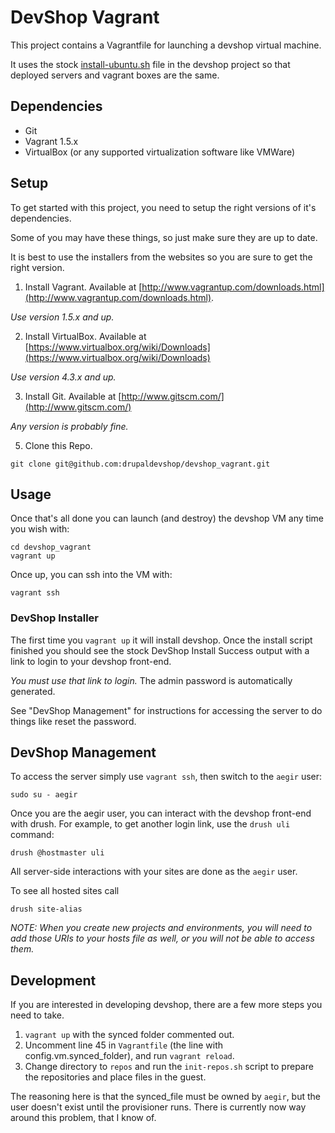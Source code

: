 DevShop Vagrant
===============

This project contains a Vagrantfile for launching a devshop virtual machine.

It uses the stock [install-ubuntu.sh](https://github.com/drupaldevshop/devshop/blob/6.x-1.x/install.debian.sh)
file in the devshop project so that deployed servers and vagrant boxes are the same.

Dependencies
------------

- Git
- Vagrant 1.5.x
- VirtualBox (or any supported virtualization software like VMWare)

Setup
-----

To get started with this project, you need to setup the right versions of it's dependencies.

Some of you may have these things, so just make sure they are up to date.

It is best to use the installers from the websites so you are sure to get the right version.


1. Install Vagrant.
  Available at [http://www.vagrantup.com/downloads.html](http://www.vagrantup.com/downloads.html).
  
  *Use version 1.5.x and up.*

2. Install VirtualBox.
  Available at [https://www.virtualbox.org/wiki/Downloads](https://www.virtualbox.org/wiki/Downloads)
  
  *Use version 4.3.x and up.*

3. Install Git.
  Available at [http://www.gitscm.com/](http://www.gitscm.com/)

  *Any version is probably fine.*

5. Clone this Repo.

  ```
  git clone git@github.com:drupaldevshop/devshop_vagrant.git
  ```

Usage
-----

Once that's all done you can launch (and destroy) the devshop VM any time you wish with:

  ```
  cd devshop_vagrant
  vagrant up
  ```
Once up, you can ssh into the VM with:
  ```
  vagrant ssh
  ```

### DevShop Installer

The first time you `vagrant up` it will install devshop.  Once the install script finished you should 
see the stock DevShop Install Success output with a link to login to your devshop front-end.

*You must use that link to login.* The admin password is automatically generated.
  
See "DevShop Management" for instructions for accessing the server to do things like
reset the password.

DevShop Management
------------------

  To access the server simply use `vagrant ssh`, then switch to the `aegir` user:
  ```
  sudo su - aegir
  ```
  Once you are the aegir user, you can interact with the devshop front-end with drush.  For example, 
  to get another login link, use the `drush uli` command:
  ```
  drush @hostmaster uli
  ```
  All server-side interactions with your sites are done as the `aegir` user.
  
  To see all hosted sites call 
  ```
  drush site-alias
  ```
  
*NOTE: When you create new projects and environments, you will need to add those URIs to your 
hosts file as well, or you will not be able to access them.*

Development
-----------

If you are interested in developing devshop, there are a few more steps you need to take.

  1. `vagrant up` with the synced folder commented out.
  2. Uncomment line 45 in `Vagrantfile` (the line with config.vm.synced_folder), and run `vagrant reload`.
  3. Change directory to `repos` and run the `init-repos.sh` script to prepare the repositories
     and place files in the guest.

The reasoning here is that the synced_file must be owned by `aegir`, but the user doesn't exist until
the provisioner runs.  There is currently now way around this problem, that I know of.
